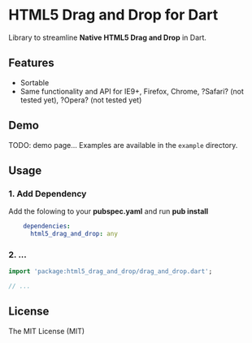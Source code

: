 HTML5 Drag and Drop for Dart
================

Library to streamline **Native HTML5 Drag and Drop** in Dart.

## Features ##
* Sortable
* Same functionality and API for IE9+, Firefox, Chrome, ?Safari? (not tested yet), 
  ?Opera? (not tested yet)

## Demo ##
TODO: demo page...
Examples are available in the `example` directory.

## Usage ##

### 1. Add Dependency ###
Add the folowing to your **pubspec.yaml** and run **pub install**
```yaml
	dependencies:
	  html5_drag_and_drop: any
```

### 2. ... ###
```dart
import 'package:html5_drag_and_drop/drag_and_drop.dart';

// ...
```

## License ##
The MIT License (MIT)




























